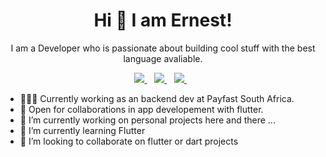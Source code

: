<H1 align='center'>Hi 👋 I am Ernest!</H1>
<p align='center'>I am a Developer who is passionate about building cool stuff with the best language avaliable. </p>

<p align='center'>
<a href="https://twitter.com/mr_realist263">
  <img src="https://img.shields.io/badge/twitter-%231DA1F2.svg?&style=for-the-badge&logo=twitter&logoColor=white" />
</a>&nbsp;&nbsp;
<a href="mailto:emuroiwa@gmail.com">
  <img src="https://img.shields.io/badge/email-%23D14836.svg?&style=for-the-badge&logo=gmail&logoColor=white" />
</a>&nbsp;&nbsp;
<a href="https://www.linkedin.com/in/muroiwa/">
  <img src="https://img.shields.io/badge/linkedin-%230077B5.svg?&style=for-the-badge&logo=linkedin&logoColor=white" />
</a>&nbsp;&nbsp;
</p>

- 👨🏽‍💻 Currently working as an backend dev at Payfast South Africa.
- 🤝 Open for collaborations in app developement with flutter.
- 🔭 I’m currently working on personal projects here and there ...
- 🌱 I’m currently learning Flutter
- 👯 I’m looking to collaborate on flutter or dart projects
